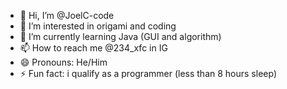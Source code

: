 - 👋 Hi, I’m @JoelC-code
- 👀 I’m interested in origami and coding
- 🌱 I’m currently learning Java (GUI and algorithm)
- 📫 How to reach me @234_xfc in IG
- 😄 Pronouns: He/Him
- ⚡ Fun fact: i qualify as a programmer (less than 8 hours sleep)

<!---
JoelC-code/JoelC-code is a ✨ special ✨ repository because its `README.md` (this file) appears on your GitHub profile.
You can click the Preview link to take a look at your changes.
--->

